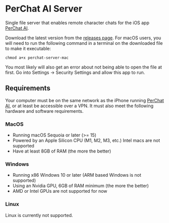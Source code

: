 # PerChat AI Server

Single file server that enables remote character chats for the iOS
app [PerChat AI](https://apps.apple.com/us/app/perchat-ai/id6572322893).

Download the latest version from the [releases page](https://github.com/Per-Chat-AI/perchat-server/releases). For macOS users, you will need to run the following command in a terminal on the downloaded file to make it executable:

```shell
chmod a+x perchat-server-mac 
```

You most likely will also get an error about not being able to open the file at first. Go into Settings -> Security Settings and allow this app to run.

## Requirements

Your computer must be on the same network as the iPhone
running [PerChat AI](https://apps.apple.com/us/app/perchat-ai/id6572322893), or at least be accessible over a VPN. It
must also meet the following hardware and software requirements.

### MacOS

- Running macOS Sequoia or later (>= 15)
- Powered by an Apple Silicon CPU (M1, M2, M3, etc.) Intel macs are not supported
- Have at least 8GB of RAM (the more the better)

### Windows

- Running x86 Windows 10 or later (ARM based Windows is not supported)
- Using an Nvidia GPU, 6GB of RAM minimum (the more the better)
- AMD or Intel GPUs are not supported for now

### Linux

Linux is currently not supported.
